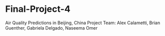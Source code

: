 # Final-Project-4
Air Quality Predictions in Beijing, China
Project Team: Alex Calametti, Brian Guenther, Gabriela Delgado, Naseema Omer 
